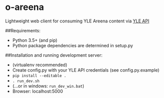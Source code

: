 # o-areena
Lightweight web client for consuming YLE Areena content via [YLE API](developer.yle.fi)

##Requirements:
 - Python 3.5+ (and pip)
 - Python package dependencies are determined in setup.py

 ##Installation and running development server:
 - (virtualenv recommended)
 - Create config.py with your YLE API credentials (see config.py.example)
 - `pip install --editable .`
 - `. run_dev.sh` 
 - (...or in windows: `run_dev_win.bat`)
 - Browser: localhost:5000
